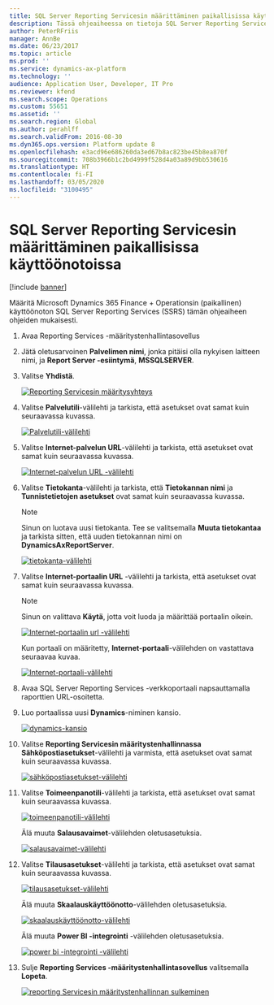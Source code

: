 ```yaml
---
title: SQL Server Reporting Servicesin määrittäminen paikallisissa käyttöönotoissa
description: Tässä ohjeaiheessa on tietoja SQL Server Reporting Servicesin (SSRS) määrittämisestä paikallista käyttöönottoa varten.
author: PeterRFriis
manager: AnnBe
ms.date: 06/23/2017
ms.topic: article
ms.prod: ''
ms.service: dynamics-ax-platform
ms.technology: ''
audience: Application User, Developer, IT Pro
ms.reviewer: kfend
ms.search.scope: Operations
ms.custom: 55651
ms.assetid: ''
ms.search.region: Global
ms.author: perahlff
ms.search.validFrom: 2016-08-30
ms.dyn365.ops.version: Platform update 8
ms.openlocfilehash: e3acd96e686260da3ed67b8ac823be45b8ea870f
ms.sourcegitcommit: 708b3966b1c2bd4999f528d4a03a89d9bb530616
ms.translationtype: HT
ms.contentlocale: fi-FI
ms.lasthandoff: 03/05/2020
ms.locfileid: "3100495"
---
```

# <a name="configure-sql-server-reporting-services-for-on-premises-deployments"></a>SQL Server Reporting Servicesin määrittäminen paikallisissa käyttöönotoissa

[!include [banner](../includes/banner.md)]

Määritä Microsoft Dynamics 365 Finance + Operationsin (paikallinen) käyttöönoton SQL Server Reporting Services (SSRS) tämän ohjeaiheen ohjeiden mukaisesti.

1. Avaa Reporting Services -määritystenhallintasovellus
2. Jätä oletusarvoinen **Palvelimen nimi**, jonka pitäisi olla nykyisen laitteen nimi, ja **Report Server -esiintymä**, **MSSQLSERVER**.
3. Valitse **Yhdistä**.

    [![Reporting Servicesin määritysyhteys](./media/ssrs-config-manager-01.png)](./media/ssrs-config-manager-01.png)

4. Valitse **Palvelutili**-välilehti ja tarkista, että asetukset ovat samat kuin seuraavassa kuvassa.

    [![Palvelutili-välilehti](./media/ssrs-config-manager-02.png)](./media/ssrs-config-manager-02.png)

5. Valitse **Internet-palvelun URL**-välilehti ja tarkista, että asetukset ovat samat kuin seuraavassa kuvassa.

    [![Internet-palvelun URL -välilehti](./media/ssrs-config-manager-03.png)](./media/ssrs-config-manager-03.png)

6. Valitse **Tietokanta**-välilehti ja tarkista, että **Tietokannan nimi** ja **Tunnistetietojen asetukset** ovat samat kuin seuraavassa kuvassa.

    > [!NOTE]
    > Sinun on luotava uusi tietokanta. Tee se valitsemalla **Muuta tietokantaa** ja tarkista sitten, että uuden tietokannan nimi on **DynamicsAxReportServer**.

    [![tietokanta-välilehti](./media/ssrs-config-manager-04.png)](./media/ssrs-config-manager-04.png)

7. Valitse **Internet-portaalin URL** -välilehti ja tarkista, että asetukset ovat samat kuin seuraavassa kuvassa.

    > [!NOTE]
    > Sinun on valittava **Käytä**, jotta voit luoda ja määrittää portaalin oikein.

    [![Internet-portaalin url -välilehti](./media/ssrs-config-manager-05.png)](./media/ssrs-config-manager-05.png)

    Kun portaali on määritetty, **Internet-portaali**-välilehden on vastattava seuraavaa kuvaa.

    [![Internet-portaali-välilehti](./media/ssrs-config-manager-06.png)](./media/ssrs-config-manager-06.png)

8. Avaa SQL Server Reporting Services -verkkoportaali napsauttamalla raporttien URL-osoitetta.
9. Luo portaalissa uusi **Dynamics**-niminen kansio.

    [![dynamics-kansio](./media/ssrs-config-manager-07.png)](./media/ssrs-config-manager-07.png)

10. Valitse **Reporting Servicesin määritystenhallinnassa** **Sähköpostiasetukset**-välilehti ja varmista, että asetukset ovat samat kuin seuraavassa kuvassa.

    [![sähköpostiasetukset-välilehti](./media/ssrs-config-manager-08.png)](./media/ssrs-config-manager-08.png)

11. Valitse **Toimeenpanotili**-välilehti ja tarkista, että asetukset ovat samat kuin seuraavassa kuvassa.

    [![toimeenpanotili-välilehti](./media/ssrs-config-manager-09.png)](./media/ssrs-config-manager-09.png)

    Älä muuta **Salausavaimet**-välilehden oletusasetuksia.

    [![salausavaimet-välilehti](./media/ssrs-config-manager-10.png)](./media/ssrs-config-manager-10.png)

12. Valitse **Tilausasetukset**-välilehti ja tarkista, että asetukset ovat samat kuin seuraavassa kuvassa.

    [![tilausasetukset-välilehti](./media/ssrs-config-manager-11.png)](./media/ssrs-config-manager-11.png)

    Älä muuta **Skaalauskäyttöönotto**-välilehden oletusasetuksia.

    [![skaalauskäyttöönotto-välilehti](./media/ssrs-config-manager-12.png)](./media/ssrs-config-manager-12.png)

    Älä muuta **Power BI -integrointi** -välilehden oletusasetuksia.

    [![power bi -integrointi -välilehti](./media/ssrs-config-manager-13.png)](./media/ssrs-config-manager-13.png)

13. Sulje **Reporting Services -määritystenhallintasovellus** valitsemalla **Lopeta**.

    [![reporting Servicesin määritystenhallinnan sulkeminen](./media/ssrs-config-manager-14.png)](./media/ssrs-config-manager-14.png)
